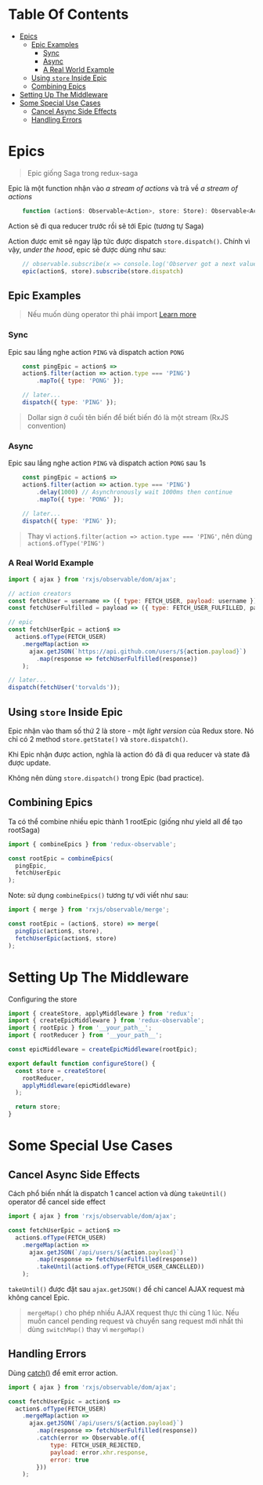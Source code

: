 # Table Of Contents

- [Epics](#epics)
    - [Epic Examples](#epic-examples)
        - [Sync](#sync)
        - [Async](#async)
        - [A Real World Example](#a-real-world-example)
    - [Using ```store``` Inside Epic](#using-store-inside-epic)
    - [Combining Epics](#combining-epics)
- [Setting Up The Middleware](#setting-up-the-middleware)
- [Some Special Use Cases](#some-special-use-cases)
    - [Cancel Async Side Effects](#cancel-async-side-effects)
    - [Handling Errors](#handling-errors)

# Epics

> Epic giống Saga trong redux-saga

Epic là một function nhận vào _a stream of actions_ và trả về  _a stream of actions_

```js
    function (action$: Observable<Action>, store: Store): Observable<Action>;
```

Action sẽ đi qua reducer trước rồi sẽ tới Epic (tương tự Saga)

Action được emit sẽ ngay lập tức được dispatch ```store.dispatch()```. Chính vì vậy, _under the hood_,
epic sẽ được dùng như sau:

```js
    // observable.subscribe(x => console.log('Observer got a next value: ' + x));
    epic(action$, store).subscribe(store.dispatch)
```

## Epic Examples

> Nếu muốn dùng operator thì phải import [Learn more](https://redux-observable.js.org/docs/Troubleshooting.html#rxjs-operators-are-missing-eg-typeerror-actionoftypeswitchmap-is-not-a-function)

### Sync

Epic sau lắng nghe action ```PING``` và dispatch action ```PONG```

```js
    const pingEpic = action$ =>
    action$.filter(action => action.type === 'PING')
        .mapTo({ type: 'PONG' });

    // later...
    dispatch({ type: 'PING' });
```

> Dollar sign ở cuối tên biến để biết biến đó là một stream (RxJS convention)

### Async

Epic sau lắng nghe action ```PING``` và dispatch action ```PONG``` sau 1s

```js
    const pingEpic = action$ =>
    action$.filter(action => action.type === 'PING')
        .delay(1000) // Asynchronously wait 1000ms then continue
        .mapTo({ type: 'PONG' });

    // later...
    dispatch({ type: 'PING' });
```

> Thay vì ```action$.filter(action => action.type === 'PING'```, nên dùng ```action$.ofType('PING')```

### A Real World Example

```js
import { ajax } from 'rxjs/observable/dom/ajax';

// action creators
const fetchUser = username => ({ type: FETCH_USER, payload: username });
const fetchUserFulfilled = payload => ({ type: FETCH_USER_FULFILLED, payload });

// epic
const fetchUserEpic = action$ =>
  action$.ofType(FETCH_USER)
    .mergeMap(action =>
      ajax.getJSON(`https://api.github.com/users/${action.payload}`)
        .map(response => fetchUserFulfilled(response))
    );

// later...
dispatch(fetchUser('torvalds'));
```

## Using ```store``` Inside Epic

Epic nhận vào tham số thứ 2 là store - một *light version* của Redux store.
Nó chỉ có 2 method ```store.getState()``` và ```store.dispatch()```.

Khi Epic nhận được action, nghĩa là action đó đã đi qua reducer và state đã được update.

Không nên dùng ```store.dispatch()``` trong Epic (bad practice).

## Combining Epics

Ta có thể combine nhiều epic thành 1 rootEpic (giống như yield all để tạo rootSaga)

```js
import { combineEpics } from 'redux-observable';

const rootEpic = combineEpics(
  pingEpic,
  fetchUserEpic
);
```

Note: sử dụng ```combineEpics()``` tương tự với viết như sau:

```js
import { merge } from 'rxjs/observable/merge';

const rootEpic = (action$, store) => merge(
  pingEpic(action$, store),
  fetchUserEpic(action$, store)
);
```

# Setting Up The Middleware

Configuring the store

```js
import { createStore, applyMiddleware } from 'redux';
import { createEpicMiddleware } from 'redux-observable';
import { rootEpic } from '__your_path__';
import { rootReducer } from '__your_path__';

const epicMiddleware = createEpicMiddleware(rootEpic);

export default function configureStore() {
  const store = createStore(
    rootReducer,
    applyMiddleware(epicMiddleware)
  );

  return store;
}
```

# Some Special Use Cases

## Cancel Async Side Effects

Cách phổ biến nhất là dispatch 1 cancel action và dùng ```takeUntil()``` operator để cancel side effect

```js
import { ajax } from 'rxjs/observable/dom/ajax';

const fetchUserEpic = action$ =>
  action$.ofType(FETCH_USER)
    .mergeMap(action =>
      ajax.getJSON(`/api/users/${action.payload}`)
        .map(response => fetchUserFulfilled(response))
        .takeUntil(action$.ofType(FETCH_USER_CANCELLED))
    );
```

```takeUntil()``` được đặt sau ```ajax.getJSON()``` để chỉ cancel AJAX request mà không cancel Epic.

> ```mergeMap()``` cho phép nhiều AJAX request thực thi cùng 1 lúc. Nếu muốn cancel pending request và chuyển sang request mới nhất thì dùng ```switchMap()``` thay vì ```mergeMap()```

## Handling Errors

Dùng [catch()](http://reactivex.io/rxjs/class/es6/Observable.js~Observable.html#instance-method-catch) để emit error action.

```js
import { ajax } from 'rxjs/observable/dom/ajax';

const fetchUserEpic = action$ =>
  action$.ofType(FETCH_USER)
    .mergeMap(action =>
      ajax.getJSON(`/api/users/${action.payload}`)
        .map(response => fetchUserFulfilled(response))
        .catch(error => Observable.of({
            type: FETCH_USER_REJECTED,
            payload: error.xhr.response,
            error: true
        }))
    );
```
